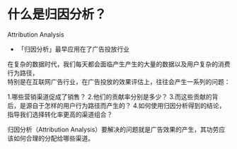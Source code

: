 # 什么是归因分析？

Attribution Analysis

* 「归因分析」最早应用在了广告投放行业

在复杂的数据时代，我们每天都会面临产生产生的大量的数据以及用户复杂的消费行为路径，  
特别是在互联网广告行业，在广告投放的效果评估上，往往会产生一系列的问题：  

1.哪些营销渠道促成了销售？
2.他们的贡献率分别是多少？
3.而这些贡献的背后，是源自于怎样的用户行为路径而产生的？
4.如何使用归因分析得到的结论，指导我们选择转化率更高的渠道组合？  

归因分析（Attribution Analysis）要解决的问题就是广告效果的产生，其功劳应该如何合理的分配给哪些渠道。  

